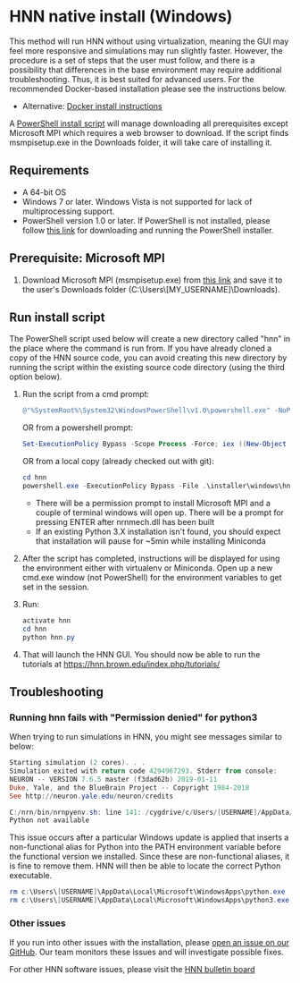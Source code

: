 # HNN native install (Windows)

This method will run HNN without using virtualization, meaning the GUI may feel more responsive and simulations may run slightly faster. However, the procedure is a set of steps that the user must follow, and there is a possibility that differences in the base environment may require additional troubleshooting. Thus, it is best suited for advanced users. For the recommended Docker-based installation please see the instructions below.

- Alternative: [Docker install instructions](README.md)

A [PowerShell install script](hnn.ps1) will manage downloading all prerequisites except Microsoft MPI which requires a web browser to download. If the script finds msmpisetup.exe in the Downloads folder, it will take care of installing it.

## Requirements

- A 64-bit OS
- Windows 7 or later. Windows Vista is not supported for lack of multiprocessing support.
- PowerShell version 1.0 or later. If PowerShell is not installed, please follow [this link](https://docs.microsoft.com/en-us/powershell/scripting/install/installing-powershell) for downloading and running the PowerShell installer.

## Prerequisite: Microsoft MPI

1. Download Microsoft MPI (msmpisetup.exe) from [this link](https://msdn.microsoft.com/en-us/library/bb524831.aspx) and save it to the user's Downloads folder (C:\Users\\[MY_USERNAME]\Downloads).

## Run install script

The PowerShell script used below will create a new directory called "hnn" in the place where the command is run from. If you have already cloned a copy of the HNN source code, you can avoid creating this new directory by running the script within the existing source code directory (using the third option below).

1. Run the script from a cmd prompt:

    ```powershell
    @"%SystemRoot%\System32\WindowsPowerShell\v1.0\powershell.exe" -NoProfile -InputFormat None -ExecutionPolicy Bypass -Command "iex ((New-Object System.Net.WebClient).DownloadString('https://raw.githubusercontent.com/jonescompneurolab/hnn/master/installer/windows/hnn.ps1'))"
    ```

    OR from a powershell prompt:

    ```powershell
    Set-ExecutionPolicy Bypass -Scope Process -Force; iex ((New-Object System.Net.WebClient).DownloadString('https://raw.githubusercontent.com/jonescompneurolab/hnn/master/installer/windows/hnn.ps1'))
    ```

    OR from a local copy (already checked out with git):

    ```powershell
    cd hnn
    powershell.exe -ExecutionPolicy Bypass -File .\installer\windows\hnn.ps1
    ```

   - There will be a permission prompt to install Microsoft MPI and a couple of terminal windows will
open up. There will be a prompt for pressing ENTER after nrnmech.dll has been built
   - If an existing Python 3.X installation isn't found, you should expect that installation will pause for ~5min while installing Miniconda

2. After the script has completed, instructions will be displayed for using the environment either with virtualenv or Miniconda. Open up a new cmd.exe window (not PowerShell) for the environment variables to get set in the session.
3. Run:

    ```powershell
    activate hnn
    cd hnn
    python hnn.py
    ```

4. That will launch the HNN GUI. You should now be able to run the tutorials at https://hnn.brown.edu/index.php/tutorials/

## Troubleshooting

### Running hnn fails with "Permission denied" for python3

When trying to run simulations in HNN, you might see messages similar to below:

```powershell
Starting simulation (2 cores). . .
Simulation exited with return code 4294967293. Stderr from console:
NEURON -- VERSION 7.6.5 master (f3dad62b) 2019-01-11
Duke, Yale, and the BlueBrain Project -- Copyright 1984-2018
See http://neuron.yale.edu/neuron/credits

C:/nrn/bin/nrnpyenv.sh: line 141: /cygdrive/c/Users/[USERNAME]/AppData/Local/Microsoft/WindowsApps/python3: Permission denied
Python not available
```

This issue occurs after a particular Windows update is applied that inserts a non-functional alias for Python into the PATH environment variable before the functional version we installed. Since these are non-functional aliases, it is fine to remove them. HNN will then be able to locate the correct Python executable.

```powershell
rm c:\Users\[USERNAME]\AppData\Local\Microsoft\WindowsApps\python.exe
rm c:\Users\[USERNAME]\AppData\Local\Microsoft\WindowsApps\python3.exe
```

### Other issues

If you run into other issues with the installation, please [open an issue on our GitHub](https://github.com/jonescompneurolab/hnn/issues). Our team monitors these issues and will investigate possible fixes.

For other HNN software issues, please visit the [HNN bulletin board](https://www.neuron.yale.edu/phpBB/viewforum.php?f=46)
